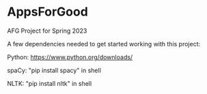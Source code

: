 # AppsForGood
AFG Project for Spring 2023

A few dependencies needed to get started working with this project:

Python: https://www.python.org/downloads/

spaCy: "pip install spacy" in shell

NLTK: "pip install nltk" in shell
